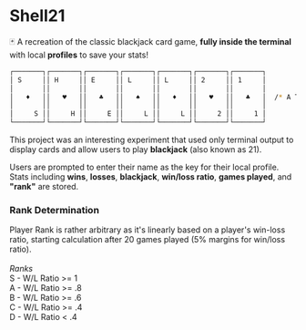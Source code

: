 # Shell21
🃏 A recreation of the classic blackjack card game, <b>fully inside the terminal</b> with local <b>profiles</b> to save your stats!
```bash
┌───────┐┌───────┐┌───────┐┌───────┐┌───────┐┌───────┐┌───────┐
│ S     ││ H     ││ E     ││ L     ││ L     ││ 2     ││ 1     │
│       ││       ││       ││       ││       ││       ││       │
│   ♦   ││   ♥   ││   ♣   ││   ♠   ││   ♦   ││   ♥   ││   ♣   │  /* A Terminal-Based Blackjack Game */
│       ││       ││       ││       ││       ││       ││       │
│     S ││     H ││     E ││     L ││     L ││     2 ││     1 │
└───────┘└───────┘└───────┘└───────┘└───────┘└───────┘└───────┘
```
This project was an interesting experiment that used only terminal output to display cards and allow users to play <b>blackjack</b> (also known as 21).

Users are prompted to enter their name as the key for their local profile. Stats including <b>wins</b>, <b>losses</b>, <b>blackjack</b>, <b>win/loss ratio</b>, <b>games played</b>, and <b>"rank"</b> are stored.

<h3>Rank Determination</h3>
Player Rank is rather arbitrary as it's linearly based on a player's win-loss ratio, starting calculation after 20 games played (5% margins for win/loss ratio).<br><br>
<i>Ranks</i><br>
S - W/L Ratio >= 1<br>
A - W/L Ratio >= .8<br>
B - W/L Ratio >= .6<br>
C - W/L Ratio >= .4<br>
D - W/L Ratio < .4<br>

